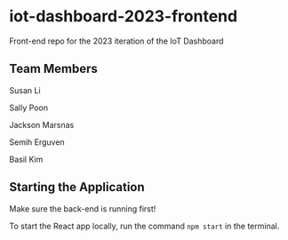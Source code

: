 # iot-dashboard-2023-frontend
Front-end repo for the 2023 iteration of the IoT Dashboard

## Team Members
Susan Li

Sally Poon

Jackson Marsnas

Semih Erguven

Basil Kim

## Starting the Application
Make sure the back-end is running first!

To start the React app locally, run the command `npm start` in the terminal.
